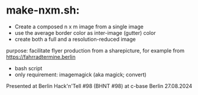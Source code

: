 # make-nxm.sh:

* Create a composed n x m image from a single image
* use the average border color as inter-image (gutter) color 
* create both a full and a resolution-reduced image

purpose: facilitate flyer production from a sharepicture, for example from https://fahrradtermine.berlin
 
* bash script
* only requirement: imagemagick (aka magick; convert)

Presented at Berlin Hack'n'Tell #98 (BHNT #98) at c-base Berlin 27.08.2024
